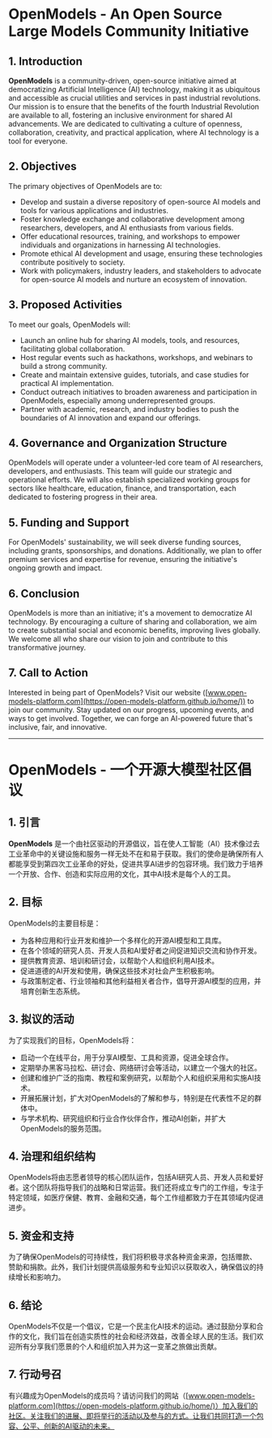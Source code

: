 
# OpenModels - An Open Source Large Models Community Initiative

## 1. Introduction

**OpenModels** is a community-driven, open-source initiative aimed at democratizing Artificial Intelligence (AI) technology, making it as ubiquitous and accessible as crucial utilities and services in past industrial revolutions. Our mission is to ensure that the benefits of the fourth Industrial Revolution are available to all, fostering an inclusive environment for shared AI advancements. We are dedicated to cultivating a culture of openness, collaboration, creativity, and practical application, where AI technology is a tool for everyone.

## 2. Objectives

The primary objectives of OpenModels are to:

- Develop and sustain a diverse repository of open-source AI models and tools for various applications and industries.
- Foster knowledge exchange and collaborative development among researchers, developers, and AI enthusiasts from various fields.
- Offer educational resources, training, and workshops to empower individuals and organizations in harnessing AI technologies.
- Promote ethical AI development and usage, ensuring these technologies contribute positively to society.
- Work with policymakers, industry leaders, and stakeholders to advocate for open-source AI models and nurture an ecosystem of innovation.

## 3. Proposed Activities

To meet our goals, OpenModels will:

- Launch an online hub for sharing AI models, tools, and resources, facilitating global collaboration.
- Host regular events such as hackathons, workshops, and webinars to build a strong community.
- Create and maintain extensive guides, tutorials, and case studies for practical AI implementation.
- Conduct outreach initiatives to broaden awareness and participation in OpenModels, especially among underrepresented groups.
- Partner with academic, research, and industry bodies to push the boundaries of AI innovation and expand our offerings.

## 4. Governance and Organization Structure

OpenModels will operate under a volunteer-led core team of AI researchers, developers, and enthusiasts. This team will guide our strategic and operational efforts. We will also establish specialized working groups for sectors like healthcare, education, finance, and transportation, each dedicated to fostering progress in their area.

## 5. Funding and Support

For OpenModels' sustainability, we will seek diverse funding sources, including grants, sponsorships, and donations. Additionally, we plan to offer premium services and expertise for revenue, ensuring the initiative's ongoing growth and impact.

## 6. Conclusion

OpenModels is more than an initiative; it's a movement to democratize AI technology. By encouraging a culture of sharing and collaboration, we aim to create substantial social and economic benefits, improving lives globally. We welcome all who share our vision to join and contribute to this transformative journey.

## 7. Call to Action

Interested in being part of OpenModels? Visit our website ([www.open-models-platform.com](https://open-models-platform.github.io/home/)) to join our community. Stay updated on our progress, upcoming events, and ways to get involved. Together, we can forge an AI-powered future that's inclusive, fair, and innovative.


-------------------------------------
# OpenModels - 一个开源大模型社区倡议

## 1. 引言

**OpenModels** 是一个由社区驱动的开源倡议，旨在使人工智能（AI）技术像过去工业革命中的关键设施和服务一样无处不在和易于获取。我们的使命是确保所有人都能享受到第四次工业革命的好处，促进共享AI进步的包容环境。我们致力于培养一个开放、合作、创造和实际应用的文化，其中AI技术是每个人的工具。

## 2. 目标

OpenModels的主要目标是：

- 为各种应用和行业开发和维护一个多样化的开源AI模型和工具库。
- 在各个领域的研究人员、开发人员和AI爱好者之间促进知识交流和协作开发。
- 提供教育资源、培训和研讨会，以帮助个人和组织利用AI技术。
- 促进道德的AI开发和使用，确保这些技术对社会产生积极影响。
- 与政策制定者、行业领袖和其他利益相关者合作，倡导开源AI模型的应用，并培育创新生态系统。

## 3. 拟议的活动

为了实现我们的目标，OpenModels将：

- 启动一个在线平台，用于分享AI模型、工具和资源，促进全球合作。
- 定期举办黑客马拉松、研讨会、网络研讨会等活动，以建立一个强大的社区。
- 创建和维护广泛的指南、教程和案例研究，以帮助个人和组织采用和实施AI技术。
- 开展拓展计划，扩大对OpenModels的了解和参与，特别是在代表性不足的群体中。
- 与学术机构、研究组织和行业合作伙伴合作，推动AI创新，并扩大OpenModels的服务范围。

## 4. 治理和组织结构

OpenModels将由志愿者领导的核心团队运作，包括AI研究人员、开发人员和爱好者。这个团队将指导我们的战略和日常运营。我们还将成立专门的工作组，专注于特定领域，如医疗保健、教育、金融和交通，每个工作组都致力于在其领域内促进进步。

## 5. 资金和支持

为了确保OpenModels的可持续性，我们将积极寻求各种资金来源，包括赠款、赞助和捐款。此外，我们计划提供高级服务和专业知识以获取收入，确保倡议的持续增长和影响力。

## 6. 结论

OpenModels不仅是一个倡议，它是一个民主化AI技术的运动。通过鼓励分享和合作的文化，我们旨在创造实质性的社会和经济效益，改善全球人民的生活。我们欢迎所有分享我们愿景的个人和组织加入并为这一变革之旅做出贡献。

## 7. 行动号召

有兴趣成为OpenModels的成员吗？请访问我们的网站（[www.open-models-platform.com](https://open-models-platform.github.io/home/)）加入我们的社区。关注我们的进展、即将举行的活动以及参与的方式。让我们共同打造一个包容、公平、创新的AI驱动的未来。

